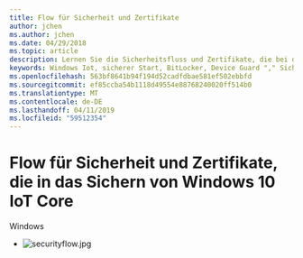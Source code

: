 ```yaml
---
title: Flow für Sicherheit und Zertifikate
author: jchen
ms.author: jchen
ms.date: 04/29/2018
ms.topic: article
description: Lernen Sie die Sicherheitsfluss und Zertifikate, die bei der Sicherung von Windows 10 IoT Core verwendet werden.
keywords: Windows Iot, sicherer Start, BitLocker, Device Guard "," Sicherheit "," schlüsselfertige Sicherheit
ms.openlocfilehash: 563bf8641b94f194d52cadfdbae581ef502ebbfd
ms.sourcegitcommit: ef85ccba54b1118d49554e88768240020ff514b0
ms.translationtype: MT
ms.contentlocale: de-DE
ms.lasthandoff: 04/11/2019
ms.locfileid: "59512354"
---
```

# <a name="security-flow-and-certificates-used-in-securing-windows-10-iot-core"></a>Flow für Sicherheit und Zertifikate, die in das Sichern von Windows 10 IoT Core

Windows 

- ![securityflow.jpg](../media/SecurityFlowAndCertificates/securityflow.jpg)
